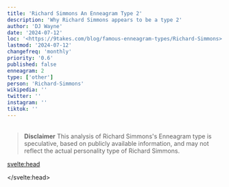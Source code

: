 ```yaml
---
title: 'Richard Simmons An Enneagram Type 2'
description: 'Why Richard Simmons appears to be a type 2'
author: 'DJ Wayne'
date: '2024-07-12'
loc: '<https://9takes.com/blog/famous-enneagram-types/Richard-Simmons>'
lastmod: '2024-07-12'
changefreq: 'monthly'
priority: '0.6'
published: false
enneagram: 2
type: ['other']
person: 'Richard-Simmons'
wikipedia: ''
twitter: ''
instagram: ''
tiktok: ''
---
```


<!--
    childhood and upbringing
    first big success
    style habits and quirks that relate to their personality type
    stressful moments in their life and how they handled them
    comfort- moments in their life where they are doing well and killing it
-->
<!-- // keywords:  -->

<script>
	// import  PopCard  from "$lib/components/atoms/PopCard.svelte";
</script>

<div
	style="display: flex;
    justify-content: center;
    margin: 1rem 0;
	"
>
	<!-- <PopCard
		image={`/types/2s/${'Richard-Simmons'}.webp`}
		enneagramType={2}
		showIcon={false}
		displayText="Richard Simmons"
		subtext=""
	/> -->
</div>

> **Disclaimer** This analysis of Richard Simmons's Enneagram type is speculative, based on publicly available information, and may not reflect the actual personality type of Richard Simmons.

<p class="firstLetter"></p>

<svelte:head>

<script type="application/ld+json">

</script>

</svelte:head>

<style lang="scss"></style>
